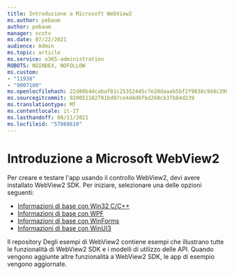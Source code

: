 ```yaml
---
title: Introduzione a Microsoft WebView2
ms.author: pebaum
author: pebaum
manager: scotv
ms.date: 07/22/2021
audience: Admin
ms.topic: article
ms.service: o365-administration
ROBOTS: NOINDEX, NOFOLLOW
ms.custom:
- "11938"
- "9007100"
ms.openlocfilehash: 22d80b4dcabaf81c25352445c7e20daaab5bf2f9838c9d4c39057bda423a2ecc
ms.sourcegitcommit: 920051182781bd97ce4d4d6fbd268cb37b84d239
ms.translationtype: MT
ms.contentlocale: it-IT
ms.lasthandoff: 08/11/2021
ms.locfileid: "57868610"
---
```

# <a name="get-started-with-microsoft-webview2"></a>Introduzione a Microsoft WebView2

Per creare e testare l'app usando il controllo WebView2, devi avere installato WebView2 SDK. Per iniziare, selezionare una delle opzioni seguenti:

- [Informazioni di base con Win32 C/C++](https://docs.microsoft.com/microsoft-edge/webview2/get-started/win32)
- [Informazioni di base con WPF](https://docs.microsoft.com/microsoft-edge/webview2/get-started/wpf)
- [Informazioni di base con WinForms](https://docs.microsoft.com/microsoft-edge/webview2/get-started/winforms)
- [Informazioni di base con WinUI3](https://docs.microsoft.com/microsoft-edge/webview2/get-started/winui)

Il repository Degli esempi di WebView2 contiene esempi che illustrano tutte le funzionalità di WebView2 SDK e i modelli di utilizzo delle API. Quando vengono aggiunte altre funzionalità a WebView2 SDK, le app di esempio vengono aggiornate.

